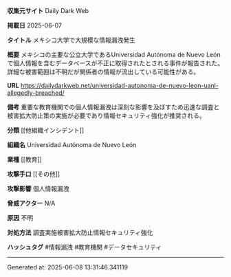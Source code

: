 **収集元サイト**
Daily Dark Web

**掲載日**
2025-06-07

**タイトル**
メキシコ大学で大規模な情報漏洩発生

**概要**
メキシコの主要な公立大学であるUniversidad Autónoma de Nuevo Leónで個人情報を含むデータベースが不正に取得されたとされる事件が報告された。詳細な被害範囲は不明だが関係者の情報が流出している可能性がある。

**URL**
https://dailydarkweb.net/universidad-autonoma-de-nuevo-leon-uanl-allegedly-breached/

**備考**
重要な教育機関での個人情報漏洩は深刻な影響を及ぼすため迅速な調査と被害拡大防止策の実施が必要であり情報セキュリティ強化が推奨される。

**分類**
[[他組織インシデント]]

**組織名**
Universidad Autónoma de Nuevo León

**業種**
[[教育]]

**攻撃手口**
[[その他]]

**攻撃影響**
個人情報漏洩

**脅威アクター**
N/A

**原因**
不明

**対処方法**
調査実施被害拡大防止情報セキュリティ強化

**ハッシュタグ**
#情報漏洩 #教育機関 #データセキュリティ


---
Generated at: 2025-06-08 13:31:46.341119
